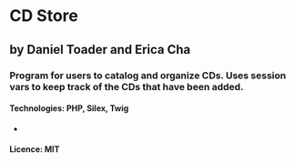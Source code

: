 # CD Store
## by Daniel Toader and Erica Cha
### Program for users to catalog and organize CDs. Uses session vars to keep track of the CDs that have been added.
#### Technologies: PHP, Silex, Twig
-
#### Licence: MIT

